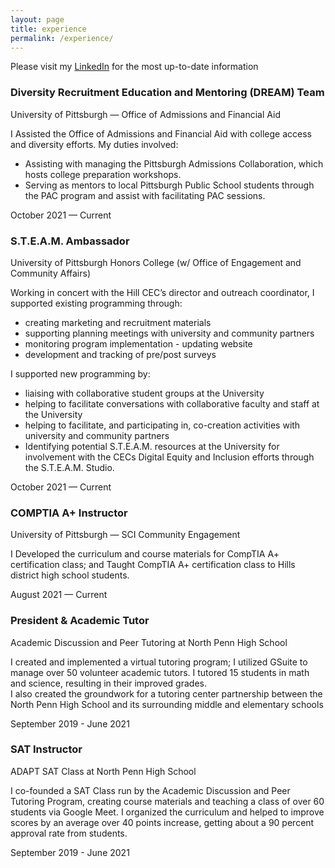 ```yaml
---
layout: page
title: experience
permalink: /experience/
---
```

<style>
    li{
        margin-bottom: 0;
    }
</style>
<div class="w-100">
    <div class="mb-3">
        <p class="lead"> Please visit my <a href="https://linkedin.com/in/kimshinwoo">LinkedIn</a> for the most up-to-date information </p>
    </div>
    <div class="d-flex flex-column flex-md-row justify-content-between mb-3">
        <div class="flex-grow-1">
            <h3 class="mb-0">Diversity Recruitment Education and Mentoring (DREAM) Team</h3>
            <p class="subheading mb-1">University of Pittsburgh — Office of Admissions and Financial Aid</p>
            <p class="mb-0">I Assisted the Office of Admissions and Financial Aid with college access and diversity efforts. My duties involved:
            </p>
            <ul>
                <li>Assisting with managing the Pittsburgh Admissions Collaboration, which hosts college preparation workshops.</li>
                <li>Serving as mentors to local Pittsburgh Public School students through the PAC program and assist with facilitating PAC sessions.</li>
            </ul>
        </div>
        <div class="flex-shrink-0"><span class="text-primary">October 2021 — Current</span></div>
    </div>
    <div class="d-flex flex-column flex-md-row justify-content-between mb-3">
        <div class="flex-grow-1">
            <h3 class="mb-0">S.T.E.A.M. Ambassador</h3>
            <div class="subheading mb-1">University of Pittsburgh Honors College (w/ Office of Engagement and Community Affairs)</div>
            <p class="mb-0">
                Working in concert with the Hill CEC’s director and outreach coordinator, I supported existing programming through:
            <ul>
                <li>creating marketing and recruitment materials</li>
                <li>supporting planning meetings with university and community partners</li>
                <li>monitoring program implementation - updating website</li>
                <li>development and tracking of pre/post surveys</li>
            </ul>
            </p>
            <p class="mb-0">
                I supported new programming by:
            <ul>
                <li>liaising with collaborative student groups at the University</li>
                <li>helping to facilitate conversations with collaborative faculty and staff at the University</li>
                <li>helping to facilitate, and participating in, co-creation activities with university and community partners</li>
                <li>Identifying potential S.T.E.A.M. resources at the University for involvement with the CECs Digital Equity and Inclusion efforts through the S.T.E.A.M. Studio.</li>
            </ul>
            </p>
        </div>
        <div class="flex-shrink-0"><span class="text-primary">October 2021 — Current</span></div>
    </div>
    <div class="d-flex flex-column flex-md-row justify-content-between mb-3">
        <div class="flex-grow-1">
            <h3 class="mb-0">COMPTIA A+ Instructor</h3>
            <div class="subheading mb-1">University of Pittsburgh — SCI Community Engagement</div>
            <p>I Developed the curriculum and course materials for CompTIA A+ certification class; and Taught CompTIA A+ certification class to Hills district high school students.</p>
        </div>
        <div class="flex-shrink-0"><span class="text-primary">August 2021 — Current</span></div>
    </div>
    <div class="d-flex flex-column flex-md-row justify-content-between mb-3">
        <div class="flex-grow-1">
            <h3 class="mb-0">President & Academic Tutor</h3>
            <div class="subheading mb-1">Academic Discussion and Peer Tutoring at North Penn High School</div>
            <p> I created and implemented a virtual tutoring program; I utilized GSuite to manage over 50 volunteer academic tutors. I tutored 15 students in math and science, resulting in their improved grades. <br>I also created the groundwork
                for a tutoring center partnership between the North Penn High School and its surrounding middle and elementary schools
            </p>
        </div>
        <div class="flex-shrink-0"><span class="text-primary">September 2019 - June 2021</span></div>
    </div>
    <div class="d-flex flex-column flex-md-row justify-content-between mb-5">
        <div class="flex-grow-1">
            <h3 class="mb-0">SAT Instructor</h3>
            <div class="subheading mb-1">ADAPT SAT Class at North Penn High School</div>
            <p>I co-founded a SAT Class run by the Academic Discussion and Peer Tutoring Program, creating course materials and teaching a class of over 60 students via Google Meet. I organized the curriculum and helped to improve scores by an
                average over 40 points increase, getting about a 90 percent approval rate from students.
            </p>
        </div>
        <div class="flex-shrink-0"><span class="text-primary">September 2019 - June 2021</span></div>
    </div>
</div>